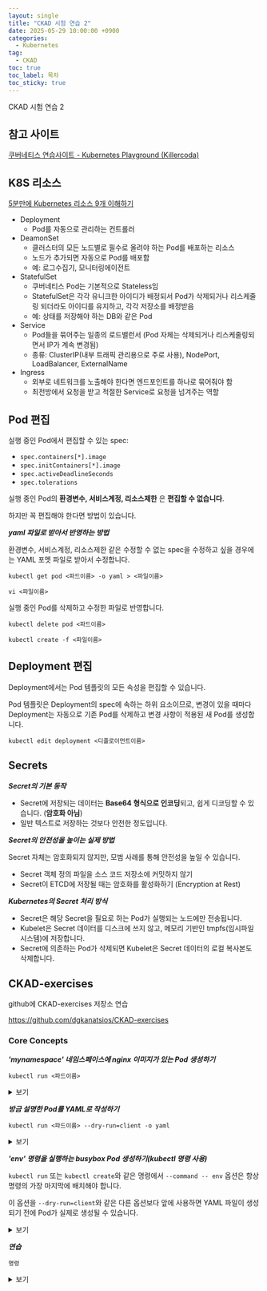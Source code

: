 ```yaml
---
layout: single
title: "CKAD 시험 연습 2"
date: 2025-05-29 10:00:00 +0900
categories:
  - Kubernetes
tag:
  - CKAD
toc: true
toc_label: 목차
toc_sticky: true
---
```


CKAD 시험 연습 2

## 참고 사이트

[쿠버네티스 연습사이트 - Kubernetes Playground (Killercoda)](https://killercoda.com/playgrounds/scenario/kubernetes)

## K8S 리소스

[5분만에 Kubernetes 리소스 9개 이해하기](https://youtu.be/bM6-AbChWPE?si=ls-zHVG-TSRIDivB)

- Deployment
  - Pod를 자동으로 관리하는 컨트롤러
- DeamonSet
  - 클러스터의 모든 노드별로 필수로 올려야 하는 Pod를 배포하는 리소스
  - 노드가 추가되면 자동으로 Pod를 배포함
  - 예: 로그수집기, 모니터링에이전트
- StatefulSet
  - 쿠버네티스 Pod는 기본적으로 Stateless임
  - StatefulSet은 각각 유니크한 아이디가 배정되서 Pod가 삭제되거나 리스케줄링 되더라도 아이디를 유지하고, 각각 저장소를 배정받음
  - 예: 상태를 저장해야 하는 DB와 같은 Pod
- Service
  - Pod들을 묶어주는 일종의 로드밸런서 (Pod 자체는 삭제되거나 리스케줄링되면서 IP가 계속 변경됨)
  - 종류: ClusterIP(내부 트래픽 관리용으로 주로 사용), NodePort, LoadBalancer, ExternalName
- Ingress
  - 외부로 네트워크를 노출해야 한다면 엔드포인트를 하나로 묶어줘야 함
  - 최전방에서 요청을 받고 적절한 Service로 요청을 넘겨주는 역할

## Pod 편집

실행 중인 Pod에서 편집할 수 있는 spec:
- `spec.containers[*].image`
- `spec.initContainers[*].image`
- `spec.activeDeadlineSeconds`
- `spec.tolerations`

실행 중인 Pod의 **환경변수, 서비스계정, 리소스제한** 은 **편집할 수 없습니다**.

하지만 꼭 편집해야 한다면 방법이 있습니다.

__*yaml 파일로 받아서 반영하는 방법*__

환경변수, 서비스계정, 리소스제한 같은 수정할 수 없는 spec을 수정하고 싶을 경우에는 YAML 포멧 파일로 받아서 수정합니다.

`kubectl get pod <파드이름> -o yaml > <파일이름>`

`vi <파일이름>`

실행 중인 Pod를 삭제하고 수정한 파일로 반영합니다.

`kubectl delete pod <파드이름>`

`kubectl create -f <파일이름>`

## Deployment 편집

Deployment에서는 Pod 템플릿의 모든 속성을 편집할 수 있습니다.

Pod 템플릿은 Deployment의 spec에 속하는 하위 요소이므로, 변경이 있을 때마다 Deployment는 자동으로 기존 Pod를 삭제하고 변경 사항이 적용된 새 Pod를 생성합니다.

`kubectl edit deployment <디플로이먼트이름>`

## Secrets

__*Secret의 기본 동작*__

- Secret에 저장되는 데이터는 **Base64 형식으로 인코딩**되고, 쉽게 디코딩할 수 있습니다. (**암호화 아님**)
- 일반 텍스트로 저장하는 것보다 안전한 정도입니다.

__*Secret의 안전성을 높이는 실제 방법*__

Secret 자체는 암호화되지 않지만, 모범 사례를 통해 안전성을 높일 수 있습니다.
- Secret 객체 정의 파일을 소스 코드 저장소에 커밋하지 않기
- Secret이 ETCD에 저장될 때는 암호화를 활성화하기 (Encryption at Rest)
  
__*Kubernetes의 Secret 처리 방식*__

- Secret은 해당 Secret을 필요로 하는 Pod가 실행되는 노드에만 전송됩니다.
- Kubelet은 Secret 데이터를 디스크에 쓰지 않고, 메모리 기반인 tmpfs(임시파일시스템)에 저장합니다.
- Secret에 의존하는 Pod가 삭제되면 Kubelet은 Secret 데이터의 로컬 복사본도 삭제합니다.

## CKAD-exercises

github에 CKAD-exercises 저장소 연습

https://github.com/dgkanatsios/CKAD-exercises

### Core Concepts

__*'mynamespace' 네임스페이스에 nginx 이미지가 있는 Pod 생성하기*__

`kubectl run <파드이름>`

<details><summary>보기</summary>

{% highlight bash %}
kubectl create namespace mynamespace
kubectl run nginx --image=nginx --restart=Never -n mynamespace
{% endhighlight %}

</details>
<p></p>

__*방금 설명한 Pod를 YAML로 작성하기*__

`kubectl run <파드이름> --dry-run=client -o yaml`

<details><summary>보기</summary>

{% highlight bash %}
kubectl run nginx --image=nginx --restart=Never -n mynamespace --dry-run=client -o yaml > nginx.yml
{% endhighlight %}

</details>
<p></p>

__*'env' 명령을 실행하는 busybox Pod 생성하기(kubectl 명령 사용)*__

`kubectl run` 또는 `kubectl create`와 같은 명령에서 `--command -- env` 옵션은 항상 명령의 가장 마지막에 배치해야 합니다.

이 옵션을 `--dry-run=client`와 같은 다른 옵션보다 앞에 사용하면 YAML 파일이 생성되기 전에 Pod가 실제로 생성될 수 있습니다.

<details><summary>보기</summary>

{% highlight bash %}
kubectl run envpod --image=busybox -n mynamespace --dry-run=client -o yaml --command -- env  > envpod.yml
{% endhighlight %}

{% highlight yaml %}
apiVersion: v1
kind: Pod
metadata:
  creationTimestamp: null
  labels:
    run: envpod
  name: envpod
  namespace: mynamespace
spec:
  containers:
  - command:
    - env
    image: busybox
    name: envpod
    resources: {}
  dnsPolicy: ClusterFirst
  restartPolicy: Always
status: {}
{% endhighlight %}

{% highlight bash %}
kubectl apply -f envpod.yml
kubectl logs envpod -n mynamespace
{% endhighlight %}

</details>

__*연습*__

`명령`

<details><summary>보기</summary>

{% highlight bash %}
kubectl run nginx --image=nginx --restart=Never -n mynamespace --dry-run=client -o yaml > nginx.yml
{% endhighlight %}

</details>
<p></p>
